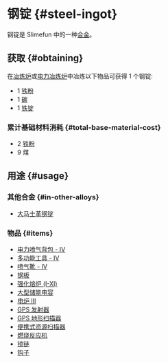 # 钢锭 {#steel-ingot}

钢锭是 Slimefun 中的一种[合金](/Ingots#alloys)。

## 获取 {#obtaining}

在[冶炼炉](/Smeltery)或[电力冶炼炉](/Electric-Smeltery)中冶炼以下物品可获得 1 个钢锭:

* 1 [铁粉](/Iron-Dust)
* 1 [碳](/Carbon)
* 1 [铁锭](/Iron-Ingot)

### 累计基础材料消耗 {#total-base-material-cost}

* 2 [铁粉](/Iron-Dust)
* 9 煤

## 用途 {#usage}

### 其他合金 {#in-other-alloys}

* [大马士革钢锭](/Damascus-Steel-Ingot)

### 物品 {#items}

* [电力喷气背包 - IV](/Jetpacks)
* [多功能工具 - IV](/Multi-Tools)
* [喷气靴 - IV](/Jet-Boots)
* [钢板](/Miscellaneous-Items)
* [强化熔炉 (I-XI)](/Enhanced-Furnaces)
* [大型储能电容](/Energy-Capacitors)
* [电炉 III](/Electric-Furnace)
* [GPS 发射器](/GPS-Transmitter)
* [GPS 地形扫描器](/GPS-Geo-Scanner)
* [便携式资源扫描器](/Portable-Geo-Scanner)
* [燃烧反应机](/Combustion-Reactor)
* [锁链](/Miscellaneous-Items)
* [钩子](/Miscellaneous-Items)
